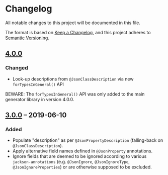 # Changelog
All notable changes to this project will be documented in this file.

The format is based on [Keep a Changelog](https://keepachangelog.com/en/1.0.0/),
and this project adheres to [Semantic Versioning](https://semver.org/spec/v2.0.0.html).

## [4.0.0]
### Changed
- Look-up descriptions from `@JsonClassDescription` via new `forTypesInGeneral()` API

BEWARE: The `forTypesInGeneral()` API was only added to the main generator library in version 4.0.0.

## [3.0.0] – 2019-06-10
### Added
- Populate "description" as per `@JsonPropertyDescription` (falling-back on `@JsonClassDescription`).
- Apply alternative field names defined in `@JsonProperty` annotations.
- Ignore fields that are deemed to be ignored according to various `jackson-annotations` (e.g. `@JsonIgnore`, `@JsonIgnoreType`, `@JsonIgnoreProperties`) or are otherwise supposed to be excluded.

[4.0.0]: https://github.com/victools/jsonschema-module-jackson/compare/v3.0.0...v4.0.0
[3.0.0]: https://github.com/victools/jsonschema-module-jackson/releases/tag/v3.0.0
